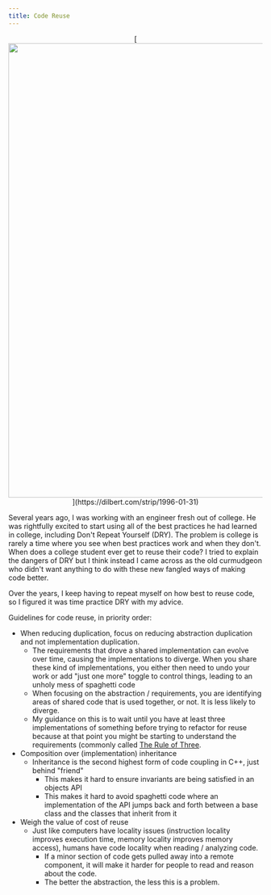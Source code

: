 ```yaml
---
title: Code Reuse
---
```


<center>[<img src="https://assets.amuniversal.com/5d2d9c209fd5012f2fe600163e41dd5b" width=900m/>](https://dilbert.com/strip/1996-01-31)</center>

Several years ago, I was working with an engineer fresh out of college.  He was rightfully excited to start using all of the best practices he had learned in college, including Don't Repeat Yourself (DRY).  The problem is college is rarely a time where you see when best practices work and when they don't.  When does a college student ever get to reuse their code?  I tried to explain the dangers of DRY but I think instead I came across as the old curmudgeon who didn't want anything to do with these new fangled ways of making code better.

Over the years, I keep having to repeat myself on how best to reuse code, so I figured it was time practice DRY with my advice.

Guidelines for code reuse, in priority order:

- When reducing duplication, focus on reducing abstraction duplication and not implementation duplication.
  - The requirements that drove a shared implementation can evolve over time, causing the implementations to diverge.  When you share these kind of implementations, you either then need to undo your work or add "just one more" toggle to control things, leading to an unholy mess of spaghetti code
  - When focusing on the abstraction / requirements, you are identifying areas of shared code that is used together, or not. It is less likely to diverge.
  - My guidance on this is to wait until you have at least three implementations of something before trying to refactor for reuse because at that point you might be starting to understand the requirements (commonly called [The Rule of Three][I Dry-Ed Up My Code and Now It's Hard to Work With. What Happened].
- Composition over (implementation) inheritance
  - Inheritance is the second highest form of code coupling in C++, just behind "friend"
    - This makes it hard to ensure invariants are being satisfied in an objects API
    - This makes it hard to avoid spaghetti code where an implementation of the API jumps back and forth between a base class and the classes that inherit from it
- Weigh the value of cost of reuse
  - Just like computers have locality issues (instruction locality improves execution time, memory locality improves memory access), humans have code locality when reading / analyzing code.
    - If a minor section of code gets pulled away into a remote component, it will make it harder for people to read and reason about the code.
    - The better the abstraction, the less this is a problem.

[I Dry-Ed Up My Code and Now It's Hard to Work With. What Happened]: https://www.justinweiss.com/articles/i-dry-ed-up-my-code-and-now-its-hard-to-work-with-what-happened/
